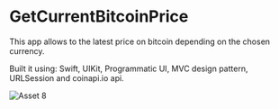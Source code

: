 # GetCurrentBitcoinPrice

This app allows to the latest price on bitcoin depending on the chosen currency.

Built it using: Swift, UIKit, Programmatic UI, MVC design pattern, URLSession and coinapi.io api.

![Asset 8](https://user-images.githubusercontent.com/38704683/196636303-9600c128-521d-4694-9a17-f5d5130d25d2.png)
